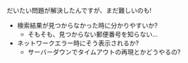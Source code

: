 だいたい問題が解決したんですが、まだ難しいのも!

* 検索結果が見つからなかった時に分かりやすいか?
  - そもそも、見つからない郵便番号を知らない... <!-- .element: class="fragment" data-fragment-index="1" style="font-size: 80%; color: red;" -->
* ネットワークエラー時にそう表示されるか?
  - サーバーダウンでタイムアウトの再現とかどうやるの? <!-- .element: class="fragment" data-fragment-index="1" style="font-size: 80%; color: red;" -->
